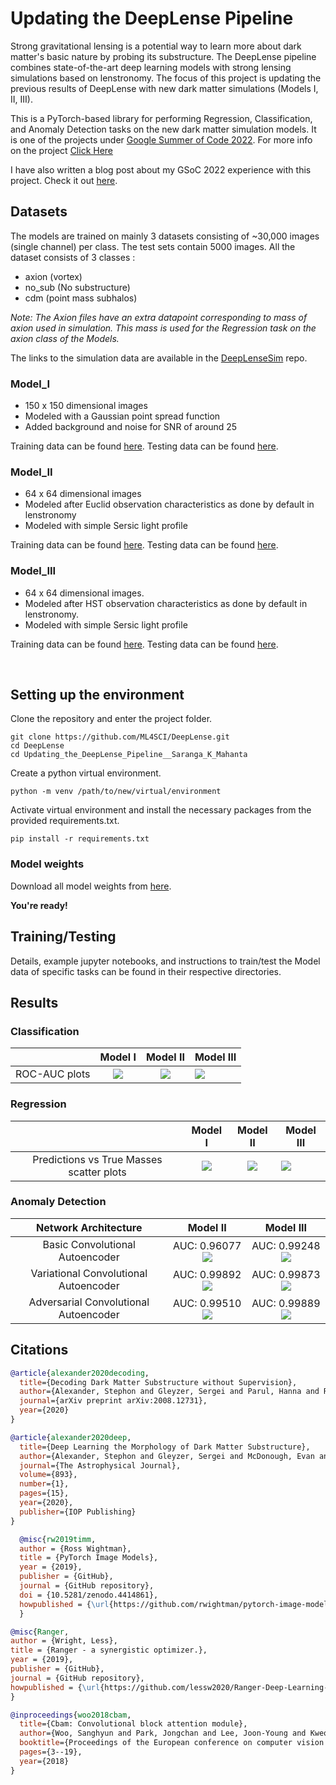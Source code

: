 # Updating the DeepLense Pipeline

Strong gravitational lensing is a potential way to learn more about dark matter's basic nature by probing its substructure.
The DeepLense pipeline combines state-of-the-art deep learning models with strong lensing simulations based on lenstronomy. The focus of this project is updating the previous results of DeepLense with new dark matter simulations (Models I, II, III).

 This is a PyTorch-based library for performing Regression, Classification, and Anomaly Detection tasks on the new dark matter simulation models. It is one of the projects under [Google Summer of Code 2022](https://summerofcode.withgoogle.com/). For more info on the project [Click Here](https://summerofcode.withgoogle.com/programs/2022/projects/nZV4B8Xz)
 
 

 I have also written a blog post about my GSoC 2022 experience with this project. Check it out [here](https://medium.com/@saranga.boo/updating-the-deeplense-pipeline-gsoc-2022-with-ml4sci-deb9f20cc928).
<br>

## Datasets
The models are trained on mainly 3 datasets consisting of ~30,000 images (single channel) per class. The test sets contain 5000 images. All the dataset consists of 3 classes : 

- axion (vortex)
- no_sub (No substructure)
- cdm (point mass subhalos)

*Note: The Axion files have an extra datapoint corresponding to mass of axion used in simulation. This mass is used for the Regression task on the axion class of the Models.*

The links to the simulation data are available in the [DeepLenseSim](https://github.com/mwt5345/DeepLenseSim) repo.

### __Model_I__
- 150 x 150 dimensional images
- Modeled with a Gaussian point spread function
- Added background and noise for SNR of around 25

Training data can be found [here](https://drive.google.com/file/d/1QMVLpqag6S9JWqzmGM_pK4C0F1eBVIfV/view?usp=sharing).
Testing data can be found [here](https://drive.google.com/file/d/1rUAKLLS3p9jDaL9R9m84JVKvMcUuVsO1/view?usp=sharing).


### __Model_II__
- 64 x 64 dimensional images
- Modeled after Euclid observation characteristics as done by default in lenstronomy
- Modeled with simple Sersic light profile

Training data can be found [here](https://drive.google.com/file/d/1HYPkdtVUj9xsoGzFDxT4rhl37KmqDCg4/view?usp=sharing).
Testing data can be found [here](https://drive.google.com/file/d/1PFdpqk7XOAKtg0Cnav4HTzyJiudx9dZv/view?usp=sharing).


### __Model_III__
- 64 x 64 dimensional images.
- Modeled after HST observation characteristics as done by default in lenstronomy.
- Modeled with simple Sersic light profile

Training data can be found [here](https://drive.google.com/file/d/1ynKMJoEeKKJqLfuKRR1Y7rQjeBMM0w94/view?usp=sharing).
Testing data can be found [here](https://drive.google.com/file/d/18BuCv40t6qmiNnhjJF1y9rqSBhBOfDon/view?usp=sharing).

<br>

## Setting up the environment

Clone the repository and enter the project folder.

```
git clone https://github.com/ML4SCI/DeepLense.git
cd DeepLense
cd Updating_the_DeepLense_Pipeline__Saranga_K_Mahanta
```

Create a python virtual environment.

```
python -m venv /path/to/new/virtual/environment
```

Activate virtual environment and install the necessary packages from the provided requirements.txt.

```
pip install -r requirements.txt
```

### Model weights

Download all model weights from [here](https://mega.nz/folder/SHZ0CLKQ#gQtyY9Yx9CuwWUEH_pbu8w).

__You're ready!__

## Training/Testing
Details, example jupyter notebooks, and instructions to train/test the Model data of specific tasks can be found in their respective directories.

## Results

### Classification

|  | Model I | Model II | Model III |
|:---:|:---:|:---:|---|
| ROC-AUC plots | <img src="./imgs/Classi__Model_I.png"/> | <img src="./imgs/Classi__Model_II.png"/> | <img src="./imgs/Classi__Model_III.png"/> |


### Regression

|  | Model I | Model II | Model III |
|:---:|:---:|:---:|---|
| Predictions vs True Masses scatter plots | <img src="./imgs/Reg__Model_I.png"/> | <img src="./imgs/Reg__Model_II.png"/> | <img src="./imgs/Reg__Model_III.png"/> |


### Anomaly Detection

| Network Architecture 	| Model II 	| Model III 	|
|:---:	|:---:	|:---:	|
| Basic Convolutional Autoencoder 	| AUC: 0.96077  <img src = "./imgs/AD__Model_II_AE.png"/> 	| AUC: 0.99248  <img src = "./imgs/AD__Model_III_AE.png"/>	|
| Variational Convolutional Autoencoder 	| AUC: 0.99892  <img src = "./imgs/AD__Model_II_VAE.png"/>	| AUC: 0.99873  <img src = "./imgs/AD__Model_III_VAE.png"/>	|
| Adversarial Convolutional Autoencoder 	| AUC: 0.99510  <img src = "./imgs/AD__Model_II_AAE.png"/>	| AUC: 0.99889  <img src = "./imgs/AD__Model_III_AAE.png"/>	|


## Citations


```bibtex
@article{alexander2020decoding,
  title={Decoding Dark Matter Substructure without Supervision},
  author={Alexander, Stephon and Gleyzer, Sergei and Parul, Hanna and Reddy, Pranath and Toomey, Michael W and Usai, Emanuele and Von Klar, Ryker},
  journal={arXiv preprint arXiv:2008.12731},
  year={2020}
}
```

```bibtex
@article{alexander2020deep,
  title={Deep Learning the Morphology of Dark Matter Substructure},
  author={Alexander, Stephon and Gleyzer, Sergei and McDonough, Evan and Toomey, Michael W and Usai, Emanuele},
  journal={The Astrophysical Journal},
  volume={893},
  number={1},
  pages={15},
  year={2020},
  publisher={IOP Publishing}
}
```

```bibtex
  @misc{rw2019timm,
  author = {Ross Wightman},
  title = {PyTorch Image Models},
  year = {2019},
  publisher = {GitHub},
  journal = {GitHub repository},
  doi = {10.5281/zenodo.4414861},
  howpublished = {\url{https://github.com/rwightman/pytorch-image-models}}
  }
  ```

  ```bibtex
  @misc{Ranger,
  author = {Wright, Less},
  title = {Ranger - a synergistic optimizer.},
  year = {2019},
  publisher = {GitHub},
  journal = {GitHub repository},
  howpublished = {\url{https://github.com/lessw2020/Ranger-Deep-Learning-Optimizer}}
}
```

```bibtex
@inproceedings{woo2018cbam,
  title={Cbam: Convolutional block attention module},
  author={Woo, Sanghyun and Park, Jongchan and Lee, Joon-Young and Kweon, In So},
  booktitle={Proceedings of the European conference on computer vision (ECCV)},
  pages={3--19},
  year={2018}
}
```







